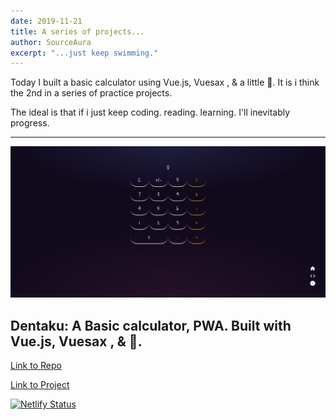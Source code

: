 ```yaml
---
date: 2019-11-21
title: A series of projects...
author: SourceAura
excerpt: "...just keep swimming." 
---
```


Today I built a basic calculator using Vue.js, Vuesax , & a little 💜.
It is i think the 2nd in a series of practice projects. 

The ideal is that if i just keep coding. reading. learning. I'll inevitably progress. 

---
![...](/uploads/dentaku.png)  


Dentaku: A Basic calculator, PWA. Built with Vue.js, Vuesax , & 💜.  
---
[Link to Repo](https://github.com/SourceAura/Dentaku) 

[Link to Project](https://dentaku.netlify.com) 

[![Netlify Status](https://api.netlify.com/api/v1/badges/1e89f57c-185a-45e3-a537-646d97b9a10e/deploy-status)](https://app.netlify.com/sites/dentaku/deploys)
